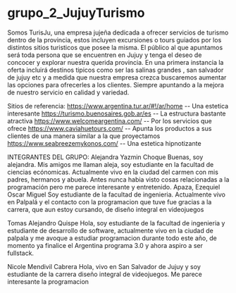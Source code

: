 # grupo_2_JujuyTurismo
Somos TurisJu, una empresa jujeña dedicada a ofrecer servicios de turismo dentro de la provincia, estos incluyen excursiones o tours guiados por los distintos sitios turisticos que posee la misma. 
El público al que apuntamos será toda persona que se encuentren en Jujuy y tenga el deseo de concocer y explorar nuestra querida provincia.
En una primera instancia la oferta incluirá destinos tipicos como ser las salinas grandes , san salvador de jujuy etc y a medida que nuestra empresa crezca buscaremos aumentar las opciones  para ofrecerles a los clientes. Siempre apuntando a la mejora de nuestro servicio en calidad y variedad.

Sitios de referencia: 
https://www.argentina.tur.ar/#!/ar/home   -- Una estetica interesante
https://turismo.buenosaires.gob.ar/es  -- La estructura bastante atractiva
https://www.welcomeargentina.com/   -- Por los servicios que ofrece
https://www.caviahuetours.com/  --  Apunta los productos a sus clientes de una manera similar a la que proyectamos
https://www.seabreezemykonos.com/  --  Una estetica hipnotizante

INTEGRANTES DEL GRUPO:
Alejandra Yazmin Choque
Buenas, soy alejandra. Mis amigos me llaman aleja, soy estudiante en la facultad de ciencias ecónomicas.
Actualmente vivo en la ciudad del carmen con mis padres, hermanos y abuela. Antes nunca habia visto cosas relacionadas a la programación pero me parece interesante y entretenido. 
Apaza, Ezequiel Oscar Miguel
Soy estudiante de la facultad de ingenieria. Actualmente vivo en Palpalá y el contacto con la programacion que tuve fue gracias a la carrera, que aun estoy cursando, de diseño integral en videojuegos

Tomas Alejandro Quispe
Hola, soy estudiante de la facultad de ingenieria y estudiante de desarrollo de software, actualmente vivo en la ciudad de palpala y me avoque a estudiar programacion durante todo este año, de momento ya finalice el Argentina programa 3.0 y ahora aspiro a ser fullstack.

Nicole Mendivil Cabrera
Hola, vivo en San Salvador de Jujuy y soy estudiante de la carrera diseño integral de videojuegos. Me parece interesante la programacion 

